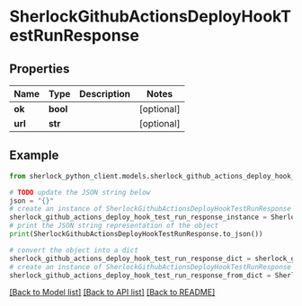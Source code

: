 # SherlockGithubActionsDeployHookTestRunResponse


## Properties

Name | Type | Description | Notes
------------ | ------------- | ------------- | -------------
**ok** | **bool** |  | [optional] 
**url** | **str** |  | [optional] 

## Example

```python
from sherlock_python_client.models.sherlock_github_actions_deploy_hook_test_run_response import SherlockGithubActionsDeployHookTestRunResponse

# TODO update the JSON string below
json = "{}"
# create an instance of SherlockGithubActionsDeployHookTestRunResponse from a JSON string
sherlock_github_actions_deploy_hook_test_run_response_instance = SherlockGithubActionsDeployHookTestRunResponse.from_json(json)
# print the JSON string representation of the object
print(SherlockGithubActionsDeployHookTestRunResponse.to_json())

# convert the object into a dict
sherlock_github_actions_deploy_hook_test_run_response_dict = sherlock_github_actions_deploy_hook_test_run_response_instance.to_dict()
# create an instance of SherlockGithubActionsDeployHookTestRunResponse from a dict
sherlock_github_actions_deploy_hook_test_run_response_from_dict = SherlockGithubActionsDeployHookTestRunResponse.from_dict(sherlock_github_actions_deploy_hook_test_run_response_dict)
```
[[Back to Model list]](../README.md#documentation-for-models) [[Back to API list]](../README.md#documentation-for-api-endpoints) [[Back to README]](../README.md)


